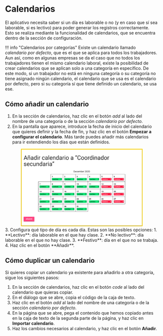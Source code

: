 # Calendarios
El aplicativo necesita saber si un día es laborable o no (y en caso que sí sea laborable, si es lectivo) para poder generar los registros correctamente. Esto se realiza mediante la funcionalidad de calendarios, que se encuentra dentro de la sección de configuración.

!!! info "Calendarios por categorías"
    Existe un calendario llamado _calendario por defecto_, que es el que se aplica para todos los trabajadores. Aun así, como en algunas empresas se da el caso que no todos los trabajadores tienen el mismo calendario laboral, existe la posibilidad de crear calendarios que se aplican solo a una categoría en específico. De este modo, si un trabajador no está en ninguna categoría o su categoría no tiene asignado ningún calendario, el calendario que se usa es el calendario por defecto, pero si su categoría sí que tiene definido un calendario, se usa ese.

## Cómo añadir un calendario
1. En la sección de calendarios, haz clic en el botón <i class="material-icons">add</i> al lado del nombre de una categoría o de la sección _calendario por defecto_.
2. En la pantalla que aparece, introduce la fecha de inicio del calendario que quieres definir y la fecha de fin, y haz clic en el botón **Empezar a configurar el calendario**. Más tarde puedes añadir más calendarios para ir extendiendo los días que están definidos.
<div style="text-align: center;"><img src="../../img/add-calendar.png" style="max-width: 400px;"></div>
3. Configura qué tipo de día es cada día. Estas son las posibles opciones:
    1. **Lectivo**: día laborable en el que hay clase.
    2. **No lectivo**: día laborable en el que no hay clase.
    3. **Festivo**: día en el que no se trabaja.
4. Haz clic en el botón **Añadir**.

## Cómo duplicar un calendario
Si quieres copiar un calendario ya existente para añadirlo a otra categoría, sigue los siguientes pasos:

1. En la sección de calendarios, haz clic en el botón <i class="material-icons">code</i> al lado del calendario que quieras copiar.
2. En el diálogo que se abre, copia el código de la caja de texto.
3. Haz clic en el botón <i class="material-icons">add</i> al lado del nombre de una categoría o de la sección _calendario por defecto_.
4. En la página que se abre, pega el contenido que hemos copiado antes en la caja de texto de la segunda parte de la página, y haz clic en **Importar calendario**.
5. Haz los cambios necesarios al calendario, y haz clic en el botón **Añadir**.
